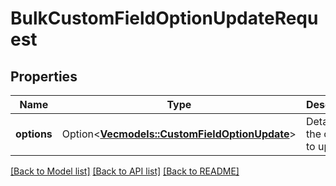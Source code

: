# BulkCustomFieldOptionUpdateRequest

## Properties

Name | Type | Description | Notes
------------ | ------------- | ------------- | -------------
**options** | Option<[**Vec<models::CustomFieldOptionUpdate>**](CustomFieldOptionUpdate.md)> | Details of the options to update. | [optional]

[[Back to Model list]](../README.md#documentation-for-models) [[Back to API list]](../README.md#documentation-for-api-endpoints) [[Back to README]](../README.md)


